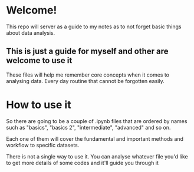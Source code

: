 # Welcome!
This repo will server as a guide to my notes as to not forget basic things about data analysis.
## This is just a guide for myself and other are welcome to use it
These files will help me remember core concepts when it comes to analysing data. Every day routine that cannot be forgotten easily.
# How to use it
So there are going to be a couple of .ipynb files that are ordered by names such as "basics", "basics 2", "intermediate", "advanced" and so on.

Each one of them will cover the fundamental and important methods and workflow to specific datasets.

There is not a single way to use it. You can analyse whatever file you'd like to get more details of some codes and it'll guide you through it